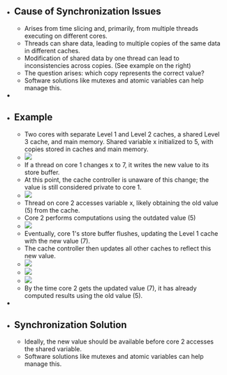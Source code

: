 - ## Cause of Synchronization Issues
    - Arises from time slicing and, primarily, from multiple threads executing on different cores.
    - Threads can share data, leading to multiple copies of the same data in different caches.
    - Modification of shared data by one thread can lead to inconsistencies across copies. (See example on the right)
    - The question arises: which copy represents the correct value?
    - Software solutions like mutexes and atomic variables can help manage this.
- 
- ## Example
    - Two cores with separate Level 1 and Level 2 caches, a shared Level 3 cache, and main memory. Shared variable x initialized to 5, with copies stored in caches and main memory.
    - ![](https://remnote-user-data.s3.amazonaws.com/AQ2cN5htiPszN_dAo_5canKsZRmE5ijROKEie_lGQa0DrPiFlc1RlRTeWRG1RCWKgPC0zuQpU38CfL3MoIZKNG2ot0hPpRrxNRnDfpwH9Mgbr6hETY6UwScSho7xuKi4.png)
    - If a thread on core 1 changes x to 7, it writes the new value to its store buffer.
    - At this point, the cache controller is unaware of this change; the value is still considered private to core 1.
    - ![](https://remnote-user-data.s3.amazonaws.com/jKNrRkKL-KyLD0ST6xu2dRnop7wdNEVjWeC8KMjhAp3v2fVEPG_st_RGItFxa7xmggrZu9Wn0J_71hPX3KB5Dl_kfwgGUfQDnrcDMEBC8bQum54O6xByYp4LjvRVH9_n.png)
    - Thread on core 2 accesses variable x, likely obtaining the old value (5) from the cache.
    - Core 2 performs computations using the outdated value (5)
    - ![](https://remnote-user-data.s3.amazonaws.com/0yY-JsDcaSagu0gvY7FMNHDw0ruLgcwUmjQEWyAFrvAswDhGfPXLaEaFLjIW5qIn18AgMHvDnOLK55l9yLbSpm1tCR8ISXDB7Ln4WmXpbZKGxl2incq3dpDDnKu4_Bad.png)
    - Eventually, core 1's store buffer flushes, updating the Level 1 cache with the new value (7).
    - The cache controller then updates all other caches to reflect this new value.
    - ![](https://remnote-user-data.s3.amazonaws.com/X0FdICkA8Pxni1Bce63S395fMJpugxEH8RqUeColLj9UTofqiTu5fczJXrMB4asMGx0QEYCHczAoWbDoHFFrRRGTFwyGjTV9pomLx8j4ZaZ6t9Z1NE_FkAnMSeydg973.png)
    - ![](https://remnote-user-data.s3.amazonaws.com/JQW7d0mYG9apMUZDw4i0YSBadd6IdTRXl5RWnrYNFXqgncAEJvq_T4SJVIwj9khnknpxbfAn_QDzoJI833WzKJT2nKYR3KoCjeTVvK7g63BA2Y09Cp5YgsZ0VYhizIor.png)
    - ![](https://remnote-user-data.s3.amazonaws.com/FQuAsMMX6EESHdkcKtlEK1w61e5PTO2M6Aa7aL0ZfnwhE_Ekp_cwE8OLQXRvo8H2bsnelQ0jV2dR56GphRCMmK-SXe5sjEbNnfnCF2srLQoBEVsx9DebjMokB4lwjPOS.png)
    - By the time core 2 gets the updated value (7), it has already computed results using the old value (5).
- 
- ## Synchronization Solution
    - Ideally, the new value should be available before core 2 accesses the shared variable.
    - Software solutions like mutexes and atomic variables can help manage this.
